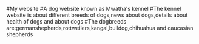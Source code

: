 #My website
#A dog website known as Mwatha's kennel
#The kennel website is about different breeds of dogs,news about dogs,details about health of dogs and about dogs
#The dogbreeds are:germanshepherds,rottweilers,kangal,bulldog,chihuahua and caucasian shepherds